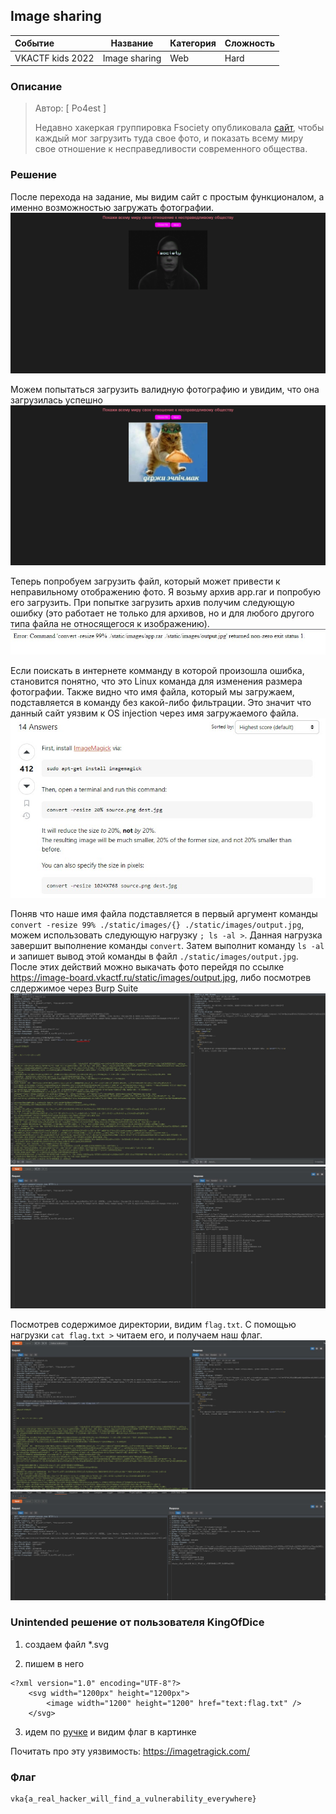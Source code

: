 ## Image sharing

| Событие | Название | Категория | Сложность |
| :------ | ---- | ---- | ---- |
| VKACTF kids 2022 | Image sharing  | Web | Hard |

  
### Описание


> Автор: [ Po4est ]
>
> Недавно хакеркая группировка Fsociety опубликовала [сайт](https://image-board.vkactf.ru), чтобы каждый мог загрузить туда свое фото, и показать всему миру свое отношение к несправедливости современного общества.


### Решение

После перехода на задание, мы видим сайт с простым функционалом, а именно возможностью загружать фотографии.
![main](main.jpg)

Можем попытаться загрузить валидную фотографию и увидим, что она загрузилась успешно
![main2](main2.jpg)

Теперь попробуем загрузить файл, который может привести к неправильному отображению фото. 
Я возьму архив app.rar и попробую его загрузить.
При попытке загрузить архив получим следующую ошибку (это работает не только для архивов, но и для любого другого типа файла не относящегося к изображению).
![error](error.jpg)

Если поискать в интернете комманду в которой произошла ошибка, становится понятно, что это Linux команда для изменения размера фотографии. Также видно что имя файла, который мы загружаем, подставляется в команду без какой-либо фильтрации. Это значит что данный сайт уязвим к OS injection через имя загружаемого файла.
![comand](comand.jpg)

Поняв что наше имя файла подставляется в первый аргумент команды ```convert -resize 99% ./static/images/{} ./static/images/output.jpg```, можем использовать следующую нагрузку ```; ls -al >```. Данная нагрузка завершит выполнение команды ```convert```. Затем выполнит команду ```ls -al``` и запишет вывод этой команды в файл ```./static/images/output.jpg```. После этих действий можно выкачать фото перейдя по ссылке https://image-board.vkactf.ru/static/images/output.jpg, либо посмотрев слдержимое через Burp Suite
![com](com.jpg)  ![result](result.jpg)

Посмотрев содержимое директории, видим ```flag.txt```. С помощью нагрузки ```cat flag.txt >``` читаем его, и получаем наш флаг.
![flag_com](flag_com.jpg)  ![flag](flag.jpg)

### Unintended решение от пользователя KingOfDice

1) создаем файл *.svg

2) пишем в него

```
<?xml version="1.0" encoding="UTF-8"?>
    <svg width="1200px" height="1200px">
        <image width="1200" height="1200" href="text:flag.txt" />
    </svg>
```

3) идем по [ручке](https://image-board.vkactf.ru/static/images/output.jpg) и видим флаг в картинке

Почитать про эту уязвимость: https://imagetragick.com/

### Флаг

```
vka{a_real_hacker_will_find_a_vulnerability_everywhere}
```
